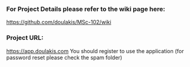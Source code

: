 ### For Project Details please refer to the wiki page here: 
https://github.com/doulakis/MSc-102/wiki

### Project URL:

https://app.doulakis.com
You should register to use the application (for password reset please check the spam folder)
